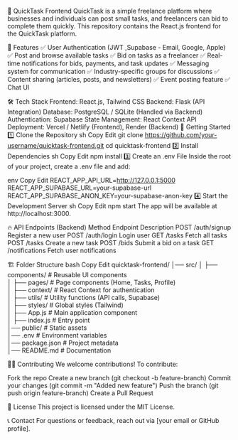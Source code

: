 🚀 QuickTask Frontend
QuickTask is a simple freelance platform where businesses and individuals can post small tasks, and freelancers can bid to complete them quickly. This repository contains the React.js frontend for the QuickTask platform.

📌 Features
✅ User Authentication (JWT ,Supabase - Email, Google, Apple)
✅ Post and browse available tasks
✅ Bid on tasks as a freelancer
✅ Real-time notifications for bids, payments, and task updates
✅ Messaging system for communication
✅ Industry-specific groups for discussions
✅ Content sharing (articles, posts, and newsletters)
✅ Event posting feature
✅ Chat UI

🛠️ Tech Stack
Frontend: React.js, Tailwind CSS
Backend: Flask (API Integration)
Database: PostgreSQL / SQLite (Handled via Backend)
Authentication: Supabase
State Management: React Context API
Deployment: Vercel / Netlify (Frontend), Render (Backend)
🚀 Getting Started
1️⃣ Clone the Repository
sh
Copy
Edit
git clone https://github.com/your-username/quicktask-frontend.git
cd quicktask-frontend
2️⃣ Install Dependencies
sh
Copy
Edit
npm install
3️⃣ Create an .env File
Inside the root of your project, create a .env file and add:

env
Copy
Edit
REACT_APP_API_URL=http://127.0.0.1:5000
REACT_APP_SUPABASE_URL=your-supabase-url
REACT_APP_SUPABASE_ANON_KEY=your-supabase-anon-key
4️⃣ Start the Development Server
sh
Copy
Edit
npm start
The app will be available at http://localhost:3000.

🔥 API Endpoints (Backend)
Method	Endpoint	Description
POST	/auth/signup	Register a new user
POST	/auth/login	Login user
GET	/tasks	Fetch all tasks
POST	/tasks	Create a new task
POST	/bids	Submit a bid on a task
GET	/notifications	Fetch user notifications

🏗️ Folder Structure
bash
Copy
Edit
quicktask-frontend/
│── src/
│   ├── components/        # Reusable UI components  
│   ├── pages/             # Page components (Home, Tasks, Profile)  
│   ├── context/           # React Context for authentication  
│   ├── utils/             # Utility functions (API calls, Supabase)  
│   ├── styles/            # Global styles (Tailwind)  
│   ├── App.js             # Main application component  
│   ├── index.js           # Entry point  
│── public/                # Static assets  
│── .env                   # Environment variables  
│── package.json           # Project metadata  
│── README.md              # Documentation  

👨‍💻 Contributing
We welcome contributions! To contribute:

Fork the repo
Create a new branch (git checkout -b feature-branch)
Commit your changes (git commit -m "Added new feature")
Push the branch (git push origin feature-branch)
Create a Pull Request

📜 License
This project is licensed under the MIT License.

📞 Contact
For questions or feedback, reach out via [your email or GitHub profile].

